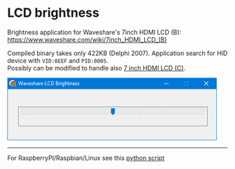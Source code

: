 # LCD brightness
Brightness application for Waveshare's 7inch HDMI LCD (B): https://www.waveshare.com/wiki/7inch_HDMI_LCD_(B)

Compiled binary takes only 422KB (Delphi 2007). Application search for HID device with `VID:0EEF` and `PID:0005`.<br>
Possibly can be modified to handle also [7 inch HDMI LCD (C)](https://www.waveshare.com/wiki/7inch_HDMI_LCD_(C)).


![Screenshot](https://raw.githubusercontent.com/amnemonic/7inch-LCDB-brightness/main/screenshot.png)

----

For RaspberryPI/Raspbian/Linux see this [python script](https://gist.github.com/amnemonic/cd5bde47db246509240747b658632a13)
